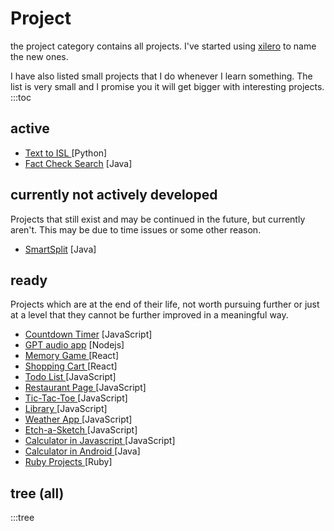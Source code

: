 # Project

the project category contains all projects. I've started using <a href="xilero">xilero</a> to name the new ones.

I have also listed small projects that I do whenever I learn something.
The list is very small and I promise you it will get bigger with interesting projects.
:::toc

## active
- <a href="https://github.com/shoebham/text_to_isl">Text to ISL </a> [Python]
- <a href="https://github.com/shoebham/Fact_check_Search">Fact Check Search</a> [Java]


## currently not actively developed

Projects that still exist and may be continued in the future, but currently
aren't. This may be due to time issues or some other reason.

- <a href="https://github.com/shoebham/Smartsplit">SmartSplit</a> [Java]



## ready

Projects which are at the end of their life, not worth pursuing further or just
at a level that they cannot be further improved in a meaningful way.
- <a href ="https://shoebham.github.io/countdown-timer/">Countdown Timer</a> [JavaScript]
- <a href ="https://gpt-audio-web-app-4fb3.vercel.app/">GPT audio app</a> [Nodejs]
- <a href="https://shoebham.github.io/memory-game/">Memory Game </a> [React]
- <a href="https://shoebham.github.io/Shopping-cart/">Shopping Cart  </a> [React]
- <a href="https://shoebham.github.io/Todo-List/">Todo List  </a> [JavaScript]
- <a href="https://shoebham.github.io/RESTAURANT-PAGE/">Restaurant Page </a> [JavaScript]
- <a href="https://shoebham.github.io/tic-tac-toe/">Tic-Tac-Toe </a> [JavaScript]
- <a href="https://shoebham.github.io/Library">Library </a> [JavaScript]
- <a href="https://shoebham.github.io/Weather-App/">Weather App </a> [JavaScript]
- <a href="https://shoebham.github.io/etch-a-sketch/">Etch-a-Sketch </a> [JavaScript]
- <a href="https://shoebham.github.io/Calculator_Javascript/">Calculator in Javascript </a> [JavaScript]
- <a href="https://github.com/shoebham/Calculator_android">Calculator in Android </a> [Java]
- <a href="https://github.com/shoebham/Ruby_Projects_the_odin_project"> Ruby Projects </a> [Ruby]
## tree (all)

:::tree

